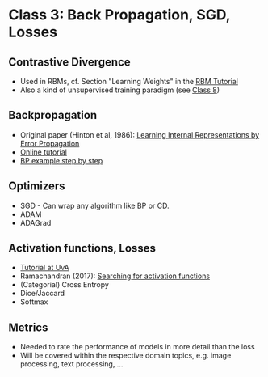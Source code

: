 # Class 3: Back Propagation, SGD, Losses

## Contrastive Divergence
- Used in RBMs, cf. Section "Learning Weights" in the [RBM Tutorial](http://blog.echen.me/2011/07/18/introduction-to-restricted-boltzmann-machines/)
- Also a kind of unsupervised training paradigm (see [Class 8](Class8.md))
## Backpropagation

* Original paper (Hinton et al, 1986): [Learning Internal Representations by Error Propagation](https://apps.dtic.mil/sti/citations/ADA164453)
* [Online tutorial](http://neuralnetworksanddeeplearning.com/chap2.html)
* [BP example step by step](https://mattmazur.com/2015/03/17/a-step-by-step-backpropagation-example/)

## Optimizers
* SGD - Can wrap any algorithm like BP or CD.
* ADAM
* ADAGrad

## Activation functions, Losses

* [Tutorial at UvA](https://uvadlc-notebooks.readthedocs.io/en/latest/tutorial_notebooks/tutorial3/Activation_Functions.html)
* Ramachandran (2017): [Searching for activation functions](https://arxiv.org/abs/1710.05941)
* (Categorial) Cross Entropy
* Dice/Jaccard
* Softmax

## Metrics

* Needed to rate the performance of models in more detail than the loss
* Will be covered within the respective domain topics, e.g. image processing, text processing, ...